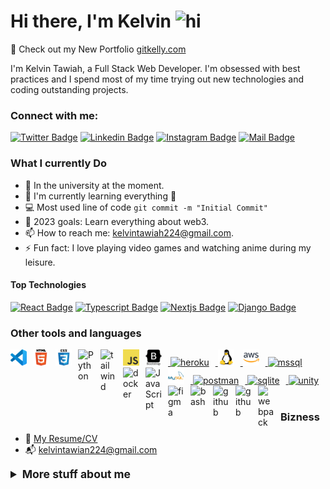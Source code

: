 
# Hi there, I'm Kelvin <img src="https://user-images.githubusercontent.com/1303154/88677602-1635ba80-d120-11ea-84d8-d263ba5fc3c0.gif" width="28px" height="28px" alt="hi">

🚀 Check out my New Portfolio [gitkelly.com](#) 

I'm Kelvin Tawiah, a Full Stack Web Developer. I'm obsessed with best practices and I spend most of my time trying out new technologies and coding outstanding projects.

### Connect with me:

[![Twitter Badge](https://img.shields.io/badge/-@Walker-1ca0f1?style=flat&labelColor=1ca0f1&logo=twitter&logoColor=white&link=https://twitter.com/KelvinTawiah928)](https://twitter.com/KelvinTawiah928) [![Linkedin Badge](https://img.shields.io/badge/-ktawiah-0e76a8?style=flat&labelColor=0e76a8&logo=linkedin&logoColor=white)](https://www.linkedin.com/in/ktawiah/) [![Instagram Badge](https://img.shields.io/badge/-@kellywalker-e84393?style=flat&labelColor=e84393&logo=instagram&logoColor=white)](https://www.instagram.com/_the.ruler/) [![Mail Badge](https://img.shields.io/badge/-kelvintawiah-c0392b?style=flat&labelColor=c0392b&logo=gmail&logoColor=white)](mailto:kelivntawiah224@gmail.com)


### What I currently Do

- 🔭 In the university at the moment.
- 🌱 I'm currently learning everything 🤣
- 💻 Most used line of code `git commit -m "Initial Commit"`
- 🥅 2023 goals: Learn everything about web3.
- 📫 How to reach me: kelvintawiah224@gmail.com.
- ⚡ Fun fact: I love playing video games and watching anime during my leisure.

#### Top Technologies

<!-- TODO: Make technologies links takes you to repositories -->

[![React Badge](https://img.shields.io/badge/-React-61DBFB?style=for-the-badge&labelColor=black&logo=react&logoColor=61DBFB)](#) [![Typescript Badge](https://img.shields.io/badge/-Typescript-007acc?style=for-the-badge&labelColor=black&logo=typescript&logoColor=007acc)](#) [![Nextjs Badge](https://img.shields.io/badge/next.js-000000?style=for-the-badge&logo=nextdotjs&logoColor=white)](#) [![Django Badge](https://img.shields.io/badge/-Django-092E20?style=for-the-badge&labelColor=black&logo=django&logoColor=092E20)](#)


### Other tools and languages

<img align="left" alt="Visual Studio Code" title="Visual Studio Code" width="26px" src="https://raw.githubusercontent.com/github/explore/80688e429a7d4ef2fca1e82350fe8e3517d3494d/topics/visual-studio-code/visual-studio-code.png" style="padding-right:10px;"/>

<img align="left" alt="HTML5" width="26px" title="HTML" src="https://raw.githubusercontent.com/github/explore/80688e429a7d4ef2fca1e82350fe8e3517d3494d/topics/html/html.png" style="padding-right:10px;"/>

<img align="left" alt="CSS" width="26px" title="CSS" src="https://raw.githubusercontent.com/github/explore/80688e429a7d4ef2fca1e82350fe8e3517d3494d/topics/css/css.png?size=48" style="padding-right:10px;"/>


<img align="left" alt="Python" title="Python" width="26px" src="https://cdn.jsdelivr.net/gh/devicons/devicon/icons/python/python-original.svg" style="padding-right:10px;"/>
          

<img align="left" alt="tailwind" title="tailwindcss" width="26px" style="padding-right:10px;" src="https://github.com/tailwindlabs.png?size=40">

<img align="left" alt="JavaScript" width="26px" title="Javascript" src="https://raw.githubusercontent.com/github/explore/80688e429a7d4ef2fca1e82350fe8e3517d3494d/topics/javascript/javascript.png?size=48" style="padding-right:10px;"/>

<p align="left"> <a href="https://getbootstrap.com" target="_blank" rel="noreferrer"> <img src="https://raw.githubusercontent.com/devicons/devicon/master/icons/bootstrap/bootstrap-plain-wordmark.svg" alt="bootstrap" title="bootstrap" width="26" style="padding-right:10px;"/> </a>   <a href="https://heroku.com" target="_blank" rel="noreferrer"> <img src="https://www.vectorlogo.zone/logos/heroku/heroku-icon.svg" alt="heroku" title="heroku" width="26" style="padding-right:10px;"/> </a> <a href="https://www.linux.org/" target="_blank" rel="noreferrer"> <img src="https://raw.githubusercontent.com/devicons/devicon/master/icons/linux/linux-original.svg" alt="linux" title="linus" width="26" style="padding-right:10px;"/> </a> <a href="https://aws.amazon.com" target="_blank" rel="noreferrer"> <img src="https://raw.githubusercontent.com/devicons/devicon/master/icons/amazonwebservices/amazonwebservices-original-wordmark.svg" alt="aws" width="26" style="padding-right:10px;" title="AWS"/> </a> <a href="https://www.microsoft.com/en-us/sql-server" target="_blank" rel="noreferrer"> <img src="https://www.svgrepo.com/show/303229/microsoft-sql-server-logo.svg" alt="mssql" title="sql server"width="26" style="padding-right:10px;"/> </a> <a href="https://www.mysql.com/" target="_blank" rel="noreferrer"> <img src="https://raw.githubusercontent.com/devicons/devicon/master/icons/mysql/mysql-original-wordmark.svg" alt="mysql" width="26" title="mysql" style="padding-right:10px;"/> </a>  <a href="https://postman.com" target="_blank" rel="noreferrer"> <img src="https://www.vectorlogo.zone/logos/getpostman/getpostman-icon.svg" title="postman" alt="postman" width="26" style="padding-right:10px;"/> </a>  <a href="https://www.sqlite.org/" target="_blank" rel="noreferrer"> <img src="https://www.vectorlogo.zone/logos/sqlite/sqlite-icon.svg" alt="sqlite" title="sqlite"width="26" style="padding-right:10px;"/> </a>   <a href="https://unity.com/" target="_blank" rel="noreferrer"> <img src="https://www.vectorlogo.zone/logos/unity3d/unity3d-icon.svg" alt="unity" width="26" style="padding-right:10px;" title="unity"/> </a> 

 <img align="left" alt="docker" width="26px" title="Docker" src="https://cdn.jsdelivr.net/gh/devicons/devicon/icons/docker/docker-original.svg" style="padding-right:10px;">

 <img align="left" alt="JavaScript" width="26px" title="Firebase" src="https://cdn.jsdelivr.net/gh/devicons/devicon/icons/firebase/firebase-plain.svg" style="padding-right:10px;"/>

<img align="left" alt="figma" width="26px" title="figma" src="https://cdn.jsdelivr.net/gh/devicons/devicon/icons/figma/figma-original.svg" style="padding-right:10px;">

<img align="left" alt="bash" title="bash" width="26px" src="https://cdn.jsdelivr.net/gh/devicons/devicon/icons/bash/bash-original.svg" style="padding-right:10px;">

<img align="left" alt="github" title="git" width="26px" style="padding-right:10px;" src="https://cdn.jsdelivr.net/gh/devicons/devicon/icons/git/git-original.svg">

<img align="left" alt="github" width="26px" title="github" style="padding-right:10px;" src="https://cdn.jsdelivr.net/gh/devicons/devicon/icons/github/github-original.svg">


<img align="left" alt="webpack" title="webpack" width="26px" style="padding-right:10px;" src="https://cdn.jsdelivr.net/gh/devicons/devicon/icons/webpack/webpack-original.svg">


<br />
<br />

### Bizness
- 📎 [My Resume/CV](#)
- 📬 kelvintawian224@gmail.com

<details>
<summary style="font-weight:bold;font-size: 1.1rem">
  More stuff about me
</summary>
<br/>
<p>I'm passionate about elevating fellow developers by sharing my knowledge and curating enriching resources that empower growth. As a dedicated web developer, I thrive on fostering a collaborative learning environment. </p>

<img align="center" src="https://github-readme-streak-stats.herokuapp.com/?user=ktawiah&" alt="ktawiah" />
<br /> <br/>

<img align="left" src="https://github-readme-stats.vercel.app/api/top-langs?username=ktawiah&show_icons=true&locale=en&layout=compact" alt="ktawiah" />
<br/> <br/>
<a href="https://www.buymeacoffee.com/kelvintawiah224@gmail.com"> <img align="left" src="https://cdn.buymeacoffee.com/buttons/v2/default-yellow.png" height="50" width="210" alt="kelvintawiah224@gmail.com" style="padding-left:11px;"  /></a>

</details>